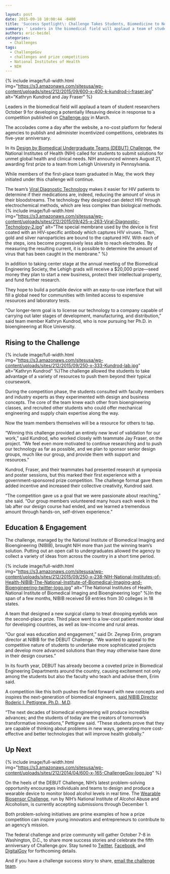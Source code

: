 ```yaml
---

layout: post
date: 2015-09-18 10:00:44 -0400
title: 'Success Spotlight\: Challenge Takes Students, Biomedicine to Next Level'
summary: ' Leaders in the biomedical field will applaud a team of student researchers October 9 for developing a potentially lifesaving device in response to a competition published on Challenge.gov in March. The accolades come a day after the website, a no-cost platform for federal agencies to publish and'
authors: eric-beidel
categories:
  - Challenges
tags:
  - ChallengeGov
  - challenges and prize competitions
  - National Institutes of Health
  - NIH
---
```



{% include image/full-width.html img="https://s3.amazonaws.com/sitesusa/wp-content/uploads/sites/212/2015/09/600-x-400-k-kundrod-j-fraser.jpg" alt="Kathryn Kundrod and Jay Fraser" %}

Leaders in the biomedical field will applaud a team of student researchers October 9 for developing a potentially lifesaving device in response to a competition published on [Challenge.gov](https://www.challenge.gov/list/) in March.

The accolades come a day after the website, a no-cost platform for federal agencies to publish and administer incentivized competitions, celebrates its five-year anniversary.

In its [Design by Biomedical Undergraduate Teams (DEBUT) Challenge](http://www.nibib.nih.gov/training-careers/undergraduate-graduate/design-biomedical-undergraduate-teams-debut-challenge), the National Institutes of Health (NIH) called for students to submit solutions for unmet global health and clinical needs. NIH announced winners August 21, awarding first prize to a team from Lehigh University in Pennsylvania.

While members of the first-place team graduated in May, the work they initiated under this challenge will continue.

The team’s [Viral Diagnostic Technology](https://www.youtube.com/watch?v=MpAT1ChE0rk) makes it easier for HIV patients to determine if their medications are, indeed, reducing the amount of virus in their bloodstreams. The technology they designed can detect HIV through electrochemical methods, which are less complex than biological methods. 
{% include image/full-width.html img="https://s3.amazonaws.com/sitesusa/wp-content/uploads/sites/212/2015/09/425-x-263-Viral-Diagnostic-Technology-2.jpg" alt="The special membrane used by the device is first coated with an HIV-specific antibody which captures HIV viruses. Then, gold and silver nanoparticles are bound to the captured HIV. With each of the steps, ions become progressively less able to reach electrodes. By measuring the resulting current, it is possible to determine the amount of virus that has been caught in the membrane." %} 

In addition to taking center stage at the annual meeting of the Biomedical Engineering Society, the Lehigh grads will receive a $20,000 prize—seed money they plan to start a new business, protect their intellectual property, and fund further research.

They hope to build a portable device with an easy-to-use interface that will fill a global need for communities with limited access to expensive resources and laboratory tests.

“Our longer-term goal is to license our technology to a company capable of carrying out later stages of development, manufacturing, and distribution,” said team member Kathryn Kundrod, who is now pursuing her Ph.D. in bioengineering at Rice University.

## Rising to the Challenge


{% include image/full-width.html img="https://s3.amazonaws.com/sitesusa/wp-content/uploads/sites/212/2015/09/250-x-333-Kundrod-lab.jpg" alt="Kathryn Kundrod" %}The challenge allowed the students to take advantage of a variety of resources to push them beyond their typical coursework.

During the competition phase, the students consulted with faculty members and industry experts as they experimented with design and business concepts. The core of the team knew each other from bioengineering classes, and recruited other students who could offer mechanical engineering and supply chain expertise along the way.

Now the team members themselves will be a resource for others to tap.

“Winning this challenge provided an entirely new level of validation for our work,” said Kundrod, who worked closely with teammate Jay Fraser, on the project. “We feel even more motivated to continue researching and to push our technology as far as possible, and we plan to sponsor senior design groups, much like our group, and provide them with support and resources.”

Kundrod, Fraser, and their teammates had presented research at symposia and poster sessions, but this marked their first experience with a government-sponsored prize competition. The challenge format gave them added incentive and increased their collective creativity, Kundrod said.

“The competition gave us a goal that we were passionate about reaching,” she said. “Our group members volunteered many hours each week in the lab after our design course had ended, and we learned a tremendous amount through hands-on, self-driven experience.”

## Education & Engagement

The challenge, managed by the National Institute of Biomedical Imaging and Bioengineering (NIBIB), brought NIH more than just the winning team’s solution. Putting out an open call to undergraduates allowed the agency to collect a variety of ideas from across the country in a short time period.


{% include image/full-width.html img="https://s3.amazonaws.com/sitesusa/wp-content/uploads/sites/212/2015/09/250-x-238-NIH-National-Institutes-of-Health-NIBIB-The-National-Institute-of-Biomedical-Imaging-and-Bioengineering-twitter-logo.jpg" alt="The National Institutes of Health, National Institute of Biomedical Imaging and Bioengineering logo" %}In the span of a few months, NIBIB received 59 entries from 30 colleges in 18 states.

A team that designed a new surgical clamp to treat drooping eyelids won the second-place prize. Third place went to a low-cost patient monitor ideal for developing countries, as well as low-income and rural areas.

“Our goal was education and engagement,” said Dr. Zeynep Erim, program director at NIBIB for the DEBUT Challenge. “We wanted to appeal to the competitive nature of students to undertake more sophisticated projects and develop more advanced solutions than they may otherwise have done in their design courses.”

In its fourth year, DEBUT has already become a coveted prize in Biomedical Engineering Departments around the country, causing excitement not only among the students but also the faculty who teach and advise them, Erim said.

A competition like this both pushes the field forward with new concepts and inspires the next-generation of biomedical engineers, [said NIBIB Director Roderic I. Pettigrew, Ph.D., M.D](http://www.nibib.nih.gov/news-events/newsroom/undergrad-biomedical-engineering-teams-win-nih%E2%80%99s-debut-challenge).

“The next decades of biomedical engineering will produce incredible advances; and the students of today are the creators of tomorrow’s transformative innovations,” Pettigrew said. “These students prove that they are capable of thinking about problems in new ways, generating more cost-effective and better technologies that will improve health globally.”

## Up Next


{% include image/full-width.html img="https://s3.amazonaws.com/sitesusa/wp-content/uploads/sites/212/2014/04/600-x-165-ChallengeGov-logo.jpg" %}

On the heels of the DEBUT Challenge, NIH’s latest problem-solving opportunity encourages individuals and teams to design and produce a wearable device to monitor blood alcohol levels in real time. The [Wearable Biosensor Challenge](https://www.challenge.gov/challenge/a-wearable-alcohol-biosensor/), run by NIH’s National Institute of Alcohol Abuse and Alcoholism, is currently accepting submissions through December 1.

Both problem-solving initiatives are prime examples of how a prize competition can inspire young innovators and entrepreneurs to contribute to an agency’s mission.

The federal challenge and prize community will gather October 7-8 in Washington, D.C., to share more success stories and celebrate the fifth anniversary of Challenge.gov. Stay tuned to [Twitter](https://twitter.com/ChallengeGov), [Facebook](https://www.facebook.com/ChallengeGov), and [DigitalGov](https://www.WHATEVER/) for forthcoming details.

And if you have a challenge success story to share, [email the challenge team](mailto:challenge@gsa.gov).